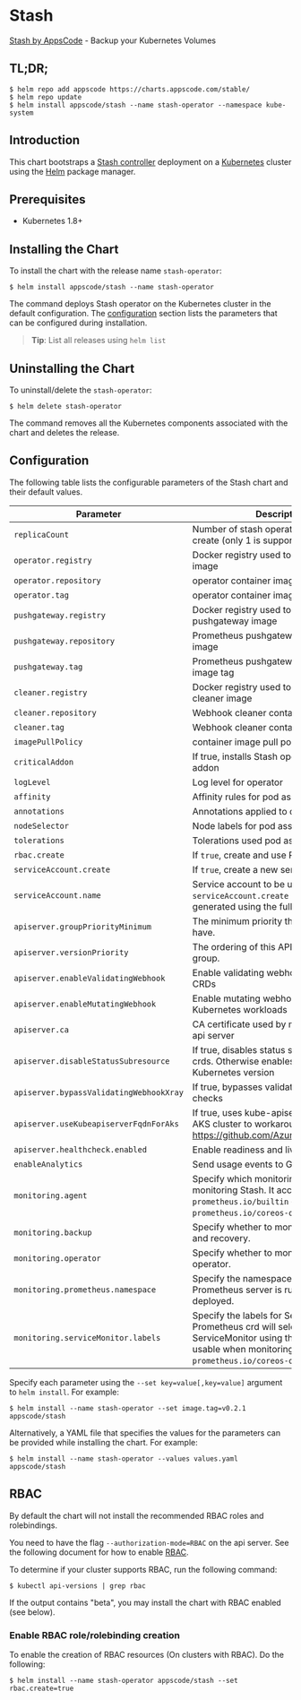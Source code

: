 # Stash
[Stash by AppsCode](https://github.com/appscode/stash) - Backup your Kubernetes Volumes
## TL;DR;

```console
$ helm repo add appscode https://charts.appscode.com/stable/
$ helm repo update
$ helm install appscode/stash --name stash-operator --namespace kube-system
```

## Introduction

This chart bootstraps a [Stash controller](https://github.com/appscode/stash) deployment on a [Kubernetes](http://kubernetes.io) cluster using the [Helm](https://helm.sh) package manager.

## Prerequisites

- Kubernetes 1.8+

## Installing the Chart
To install the chart with the release name `stash-operator`:
```console
$ helm install appscode/stash --name stash-operator
```
The command deploys Stash operator on the Kubernetes cluster in the default configuration. The [configuration](#configuration) section lists the parameters that can be configured during installation.

> **Tip**: List all releases using `helm list`

## Uninstalling the Chart

To uninstall/delete the `stash-operator`:

```console
$ helm delete stash-operator
```

The command removes all the Kubernetes components associated with the chart and deletes the release.

## Configuration

The following table lists the configurable parameters of the Stash chart and their default values.


|              Parameter               |                                                                                Description                                                                                 |                          Default                          |
| ------------------------------------ | -------------------------------------------------------------------------------------------------------------------------------------------------------------------------- | --------------------------------------------------------- |
| `replicaCount`                       | Number of stash operator replicas to create (only 1 is supported)                                                                                                          | `1`                                                       |
| `operator.registry`                  | Docker registry used to pull operator image                                                                                                                                | `appscode`                                                |
| `operator.repository`                | operator container image                                                                                                                                                   | `stash`                                                   |
| `operator.tag`                       | operator container image tag                                                                                                                                               | `0.8.1`                                                   |
| `pushgateway.registry`               | Docker registry used to pull Prometheus pushgateway image                                                                                                                  | `prom`                                                    |
| `pushgateway.repository`             | Prometheus pushgateway container image                                                                                                                                     | `pushgateway`                                             |
| `pushgateway.tag`                    | Prometheus pushgateway container image tag                                                                                                                                 | `v0.5.2`                                                  |
| `cleaner.registry`                   | Docker registry used to pull Webhook cleaner image                                                                                                                         | `appscode`                                                |
| `cleaner.repository`                 | Webhook cleaner container image                                                                                                                                            | `kubectl`                                                 |
| `cleaner.tag`                        | Webhook cleaner container image tag                                                                                                                                        | `v1.11`                                                   |
| `imagePullPolicy`                    | container image pull policy                                                                                                                                                | `IfNotPresent`                                            |
| `criticalAddon`                      | If true, installs Stash operator as critical addon                                                                                                                         | `false`                                                   |
| `logLevel`                           | Log level for operator                                                                                                                                                     | `3`                                                       |
| `affinity`                           | Affinity rules for pod assignment                                                                                                                                          | `{}`                                                      |
| `annotations`                        | Annotations applied to operator pod(s)                                                                                                                                     | `{}`                                                      |
| `nodeSelector`                       | Node labels for pod assignment                                                                                                                                             | `{}`                                                      |
| `tolerations`                        | Tolerations used pod assignment                                                                                                                                            | `{}`                                                      |
| `rbac.create`                        | If `true`, create and use RBAC resources                                                                                                                                   | `true`                                                    |
| `serviceAccount.create`              | If `true`, create a new service account                                                                                                                                    | `true`                                                    |
| `serviceAccount.name`                | Service account to be used. If not set and `serviceAccount.create` is `true`, a name is generated using the fullname template                                              | ``                                                        |
| `apiserver.groupPriorityMinimum`     | The minimum priority the group should have.                                                                                                                                | 10000                                                     |
| `apiserver.versionPriority`          | The ordering of this API inside of the group.                                                                                                                              | 15                                                        |
| `apiserver.enableValidatingWebhook`  | Enable validating webhooks for Stash CRDs                                                                                                                                  | true                                                      |
| `apiserver.enableMutatingWebhook`    | Enable mutating webhooks for Kubernetes workloads                                                                                                                          | true                                                      |
| `apiserver.ca`                       | CA certificate used by main Kubernetes api server                                                                                                                          | `not-ca-cert`                                             |
| `apiserver.disableStatusSubresource` | If true, disables status sub resource for crds. Otherwise enables based on Kubernetes version | `false`            |
| `apiserver.bypassValidatingWebhookXray` | If true, bypasses validating webhook xray checks           | `false`               |
| `apiserver.useKubeapiserverFqdnForAks`  | If true, uses kube-apiserver FQDN for AKS cluster to workaround https://github.com/Azure/AKS/issues/522 | `true`             |
| `apiserver.healthcheck.enabled`      | Enable readiness and liveliness probes                                                                                                                                     | `true`                                                    |
| `enableAnalytics`                    | Send usage events to Google Analytics                                                                                                                                      | `true`                                                    |
| `monitoring.agent`                   | Specify which monitoring agent to use for monitoring Stash. It accepts either `prometheus.io/builtin` or `prometheus.io/coreos-operator`.                                  | `none`                                                    |
| `monitoring.backup`                  | Specify whether to monitor Stash backup and recovery.                                                                                                                      | `false`                                                   |
| `monitoring.operator`                | Specify whether to monitor Stash operator.                                                                                                                                 | `false`                                                   |
| `monitoring.prometheus.namespace`    | Specify the namespace where Prometheus server is running or will be deployed.                                                                                              | Release namespace                                         |
| `monitoring.serviceMonitor.labels`   | Specify the labels for ServiceMonitor. Prometheus crd will select ServiceMonitor using these labels. Only usable when monitoring agent is `prometheus.io/coreos-operator`. | `app: <generated app name>` and `release: <release name>` |

Specify each parameter using the `--set key=value[,key=value]` argument to `helm install`. For example:

```console
$ helm install --name stash-operator --set image.tag=v0.2.1 appscode/stash
```

Alternatively, a YAML file that specifies the values for the parameters can be provided while
installing the chart. For example:

```console
$ helm install --name stash-operator --values values.yaml appscode/stash
```

## RBAC
By default the chart will not install the recommended RBAC roles and rolebindings.

You need to have the flag `--authorization-mode=RBAC` on the api server. See the following document for how to enable [RBAC](https://kubernetes.io/docs/admin/authorization/rbac/).

To determine if your cluster supports RBAC, run the following command:

```console
$ kubectl api-versions | grep rbac
```

If the output contains "beta", you may install the chart with RBAC enabled (see below).

### Enable RBAC role/rolebinding creation

To enable the creation of RBAC resources (On clusters with RBAC). Do the following:

```console
$ helm install --name stash-operator appscode/stash --set rbac.create=true
```
